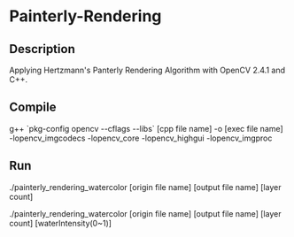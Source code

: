 # Painterly-Rendering

Description
---------
Applying Hertzmann's Panterly Rendering Algorithm with OpenCV 2.4.1 and C++.

Compile
---------
g++ \`pkg-config opencv --cflags --libs\` [cpp file name] -o [exec file name] -lopencv_imgcodecs -lopencv_core -lopencv_highgui -lopencv_imgproc

Run
---------
./painterly_rendering_watercolor [origin file name] [output file name] [layer count]

./painterly_rendering_watercolor [origin file name] [output file name] [layer count] [waterIntensity(0~1)]